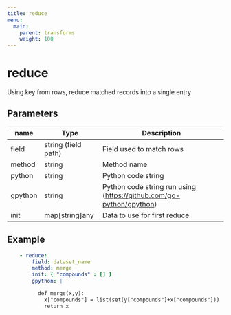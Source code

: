 ```yaml
---
title: reduce
menu:
  main:
    parent: transforms
    weight: 100
---
```


# reduce

Using key from rows, reduce matched records into a single entry

## Parameters

| name | Type | Description |
| --- | --- | --- |
| field | string (field path) | Field used to match rows | 
| method | string | Method name |
| python | string | Python code string |
| gpython | string | Python code string run using (https://github.com/go-python/gpython) |
| init | map[string]any | Data to use for first reduce | 

## Example

```yaml
    - reduce:
        field: dataset_name
        method: merge
        init: { "compounds" : [] }
        gpython: |

          def merge(x,y):
            x["compounds"] = list(set(y["compounds"]+x["compounds"]))
            return x
```